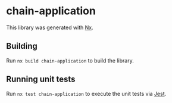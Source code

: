 # chain-application

This library was generated with [Nx](https://nx.dev).

## Building

Run `nx build chain-application` to build the library.

## Running unit tests

Run `nx test chain-application` to execute the unit tests via [Jest](https://jestjs.io).
